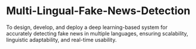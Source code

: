 # Multi-Lingual-Fake-News-Detection
To design, develop, and deploy a deep learning-based system for accurately detecting fake news in multiple languages, ensuring scalability, linguistic adaptability, and real-time usability.
